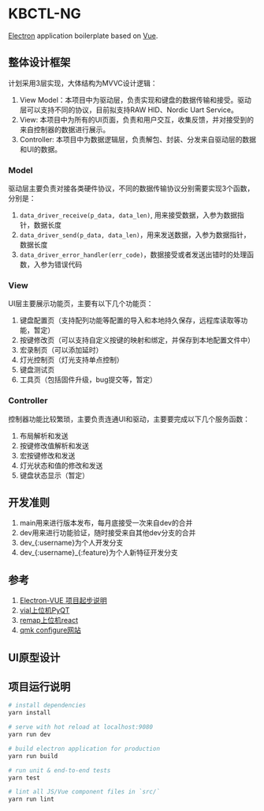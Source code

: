 # KBCTL-NG
[Electron](http://electron.atom.io/) application boilerplate based on [Vue](https://vuejs.org/).

## 整体设计框架

计划采用3层实现，大体结构为MVVC设计逻辑：
1. View Model：本项目中为驱动层，负责实现和键盘的数据传输和接受。驱动层可以支持不同的协议，目前拟支持RAW HID、Nordic Uart Service。
2. View: 本项目中为所有的UI页面，负责和用户交互，收集反馈，并对接受到的来自控制器的数据进行展示。
3. Controller: 本项目中为数据逻辑层，负责解包、封装、分发来自驱动层的数据和UI的数据。

### Model
驱动层主要负责对接各类硬件协议，不同的数据传输协议分别需要实现3个函数，分别是：
1. `data_driver_receive(p_data, data_len)`, 用来接受数据，入参为数据指针，数据长度
2. `data_driver_send(p_data, data_len)`，用来发送数据，入参为数据指针，数据长度
3. `data_driver_error_handler(err_code)`，数据接受或者发送出错时的处理函数，入参为错误代码

### View
UI层主要展示功能页，主要有以下几个功能页：
1. 键盘配置页（支持配列功能等配置的导入和本地持久保存，远程库读取等功能，暂定）
2. 按键修改页（可以支持自定义按键的映射和绑定，并保存到本地配置文件中）
3. 宏录制页（可以添加延时）
4. 灯光控制页（灯光支持单点控制）
5. 键盘测试页
6. 工具页（包括固件升级，bug提交等，暂定）

### Controller
控制器功能比较繁琐，主要负责连通UI和驱动，主要要完成以下几个服务函数：
1. 布局解析和发送
2. 按键修改值解析和发送
3. 宏按键修改和发送
4. 灯光状态和值的修改和发送
5. 键盘状态显示（暂定）

## 开发准则
1. main用来进行版本发布，每月底接受一次来自dev的合并
2. dev用来进行功能验证，随时接受来自其他dev分支的合并
3. dev\_{:username}为个人开发分支
4. dev\_{:username}\_{:feature}为个人新特征开发分支

## 参考

1. [Electron-VUE 项目起步说明](https://simulatedgreg.gitbooks.io/electron-vue/content/cn/webpack-configurations.html)
2. [vial上位机PyQT](https://github.com/Oh-My-Mechanical-Keyboard/KBCTL-NG/blob/main/README.md)
3. [remap上位机react](https://github.com/remap-keys/remap/blob/main/package.json)
4. [qmk configure网站](https://github.com/qmk/qmk_configurator/tree/master/src/components)

## UI原型设计


## 项目运行说明

```bash
# install dependencies
yarn install

# serve with hot reload at localhost:9080
yarn run dev

# build electron application for production
yarn run build

# run unit & end-to-end tests
yarn test

# lint all JS/Vue component files in `src/`
yarn run lint
```